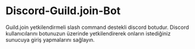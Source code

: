 # Discord-Guild.join-Bot
Guild.join yetkilendirmeli slash command destekli discord botudur. Discord kullanıcılarını botunuzun üzerinde yetkilendirerek onların istediğiniz sunucuya giriş yapmalarını sağlayın.
